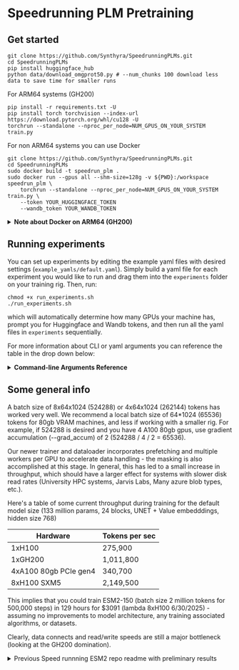 # Speedrunning PLM Pretraining

## Get started

```
git clone https://github.com/Synthyra/SpeedrunningPLMs.git
cd SpeedrunningPLMs
pip install huggingface_hub
python data/download_omgprot50.py # --num_chunks 100 download less data to save time for smaller runs
```

For ARM64 systems (GH200)
```
pip install -r requirements.txt -U
pip install torch torchvision --index-url https://download.pytorch.org/whl/cu128 -U
torchrun --standalone --nproc_per_node=NUM_GPUS_ON_YOUR_SYSTEM train.py
```

For non ARM64 systems you can use Docker
```
git clone https://github.com/Synthyra/SpeedrunningPLMs.git
cd SpeedrunningPLMs
sudo docker build -t speedrun_plm .
sudo docker run --gpus all --shm-size=128g -v ${PWD}:/workspace speedrun_plm \
    torchrun --standalone --nproc_per_node=NUM_GPUS_ON_YOUR_SYSTEM train.py \
    --token YOUR_HUGGINGFACE_TOKEN
    --wandb_token YOUR_WANDB_TOKEN
```

<details>
<summary><strong>Note about Docker on ARM64 (GH200)</strong></summary>

Currently, the docker image results in various issues on ARM64 systems.

<pre>
  File "/usr/local/lib/python3.12/site-packages/torch/_inductor/scheduler.py", line 3432, in create_backend
    raise RuntimeError(
torch._dynamo.exc.BackendCompilerFailed: backend='inductor' raised:
RuntimeError: Cannot find a working triton installation. Either the package is not installed or it is too old. More information on installing Triton can be found at https://github.com/openai/triton

Set TORCH_LOGS="+dynamo" and TORCHDYNAMO_VERBOSE=1 for more information


You can suppress this exception and fall back to eager by setting:
    import torch._dynamo
    torch._dynamo.config.suppress_errors = True
</pre>

Suppressing dynamo leads to its own error. There is something delicate going on here.

If you know how to get our docker image working (or a solution with different container software) on GH200 please open an issue or pull request! There is some triton version mismatch that breaks the <code>torch.compile</code>. So in principle the docker image works for GH200 without <code>torch.compile</code>, but obviously that is not ideal.

</details>

## Running experiments

You can set up experiments by editing the example yaml files with desired settings (`example_yamls/default.yaml`). Simply build a yaml file for each experiment you would like to run and drag them into the `experiments` folder on your training rig. Then, run:

```
chmod +x run_experiments.sh
./run_experiments.sh
```

which will automatically determine how many GPUs your machine has, prompt you for Huggingface and Wandb tokens, and then run all the yaml files in `experiments` sequentially.

For more information about CLI or yaml arguments you can reference the table in the drop down below:

<details>
<summary><strong>Command-line Arguments Reference</strong></summary>

| Argument | Type | Default | Description |
|----------|------|---------|-------------|
| <code>--yaml_path</code> | str | None | Path to YAML file with experiment configuration. CLI arguments override YAML. |
| <code>--token</code> | str | None | HuggingFace token (required for model saving/uploading). Prompted if not provided. |
| <code>--wandb_token</code> | str | None | Weights & Biases API token (for experiment tracking). Prompted if not provided. |
| <code>--log_name</code> | str | None | Name for the log file and wandb run. If not set, a random UUID is used. |
| <code>--bugfix</code> | flag | False | Use small batch size and max length for debugging. |
| <code>--save_path</code> | str | "Synthyra/speedrun_test" | Path to save the model and report to wandb. |
| <code>--seed</code> | int | 42 | Random seed for reproducibility. |
| <code>--clear_cache_every</code> | int | 1000 | Clear CUDA cache every N steps. |
| <code>--grad_clip</code> | float | 0.0 | Gradient clipping value (0 to disable). |
| <code>--hidden_size</code> | int | 768 | Hidden size of the model. |
| <code>--num_attention_heads</code> | int | 6 | Number of attention heads. |
| <code>--num_hidden_layers</code> | int | 24 | Number of hidden layers. |
| <code>--num_att_tokens</code> | int | 512 | Number of attention tokens. |
| <code>--vocab_size</code> | int | 33 | Vocabulary size. |
| <code>--expansion_ratio</code> | float | 2.6667 | Expansion ratio for MLP (e.g., 8/3). |
| <code>--soft_logit_cap</code> | float | 32.0 | Soft logit cap for output logits. |
| <code>--attention_soft_cap</code> | float | 64.0 | Attention softmax cap. |
| <code>--add_att_soft_cap</code> | bool | True | Whether to add attention softmax cap. |
| <code>--p_attention</code> | flag | False | Use P attention variant. |
| <code>--tie_embeddings</code> | flag | False | Tie input and output embeddings. |
| <code>--unet</code> | bool | True | Use UNet architecture. |
| <code>--input_bin</code> | str | "data/omgprot50/omgprot50_train_*.bin" | Input training bin files pattern. |
| <code>--input_valid_bin</code> | str | "data/omgprot50/omgprot50_valid_*.bin" | Input validation bin files pattern. |
| <code>--input_test_bin</code> | str | "data/omgprot50/omgprot50_test_*.bin" | Input test bin files pattern. |
| <code>--mlm</code> | bool | False | Use masked language modeling objective. |
| <code>--mask_rate</code> | float | 0.2 | Mask rate for masked language modeling. |
| <code>--batch_size</code> | int | 524288 | Total batch size in tokens (default: 8*64*1024). |
| <code>--grad_accum</code> | int | 1 | Gradient accumulation steps. |
| <code>--num_steps</code> | int | 50000 | Number of training steps. |
| <code>--cooldown_steps</code> | int | 5000 | Number of cooldown steps after main training. |
| <code>--max_length</code> | int | 1024 | Maximum sequence length. |
| <code>--scheduler_type</code> | str | "cosine" | Scheduler type for learning rate. |
| <code>--lr_warmup_steps</code> | int | 1000 | Number of warmup steps for learning rate. |
| <code>--lr</code> | float | 0.001 | Learning rate for Adam optimizer (when not using Muon). |
| <code>--lr_embed</code> | float | 0.06 | Learning rate for embeddings. |
| <code>--lr_head</code> | float | 0.008 | Learning rate for head. |
| <code>--lr_scalar</code> | float | 0.04 | Learning rate for scalar parameters. |
| <code>--use_muon</code> | bool | True | Use Muon optimizer for hidden layers. |
| <code>--lr_hidden</code> | float | 0.05 | Learning rate for hidden layers (Muon). |
| <code>--muon_momentum_warmup_steps</code> | int | 300 | Steps for Muon momentum warmup (0.85 → 0.95). |
| <code>--eval_every</code> | int | 1000 | Evaluate on validation set every N steps. |
| <code>--hf_model_name</code> | str | "Synthyra/speedrun" | HuggingFace model name for saving. |
| <code>--save_every</code> | int | None | Save checkpoint every N steps (if set). |
| <code>--num_workers</code> | int | 4 | Number of workers for optimized dataloader. |
| <code>--prefetch_factor</code> | int | 2 | Prefetch factor for optimized dataloader. |

</details>


## Some general info
A batch size of 8x64x1024 (524288) or 4x64x1024 (262144) tokens has worked very well. We recommend a local batch size of 64*1024 (65536) tokens for 80gb VRAM machines, and less if working with a smaller rig. For example, if 524288 is desired and you have 4 A100 80gb gpus, use gradient accumulation (--grad_accum) of 2 (524288 / 4 / 2 = 65536).

Our newer trainer and dataloader incorporates prefetching and multiple workers per GPU to accelerate data handling - the masking is also accomplished at this stage. In general, this has led to a small increase in throughput, which should have a larger effect for systems with slower disk read rates (University HPC systems, Jarvis Labs, Many azure blob types, etc.).

Here's a table of some current throughput during training for the default model size (133 million params, 24 blocks, UNET + Value embedddings, hidden size 768)

|Hardware |Tokens per sec|
|---------|--------------|
| 1xH100  | 275,900 |
| 1xGH200 | 1,011,800 |
|4xA100 80gb PCIe gen4| 340,700 |
|8xH100 SXM5 | 2,149,500 |

This implies that you could train ESM2-150 (batch size 2 million tokens for 500,000 steps) in 129 hours for $3091 (lambda 8xH100 6/30/2025) - assuming no improvements to model architecture, any training associated algorithms, or datasets.

Clearly, data connects and read/write speeds are still a major bottleneck (looking at the GH200 domination).

<details>
<summary>Previous Speed runnning ESM2 repo readme with preliminary results</summary>
# Replicating ESM2 at the speed of sound
This repo is an open-source collaboration to reproduce ESM2 models with the same or less parameters in as little time as possible, inspired by the fantastic [modded-nanogpt](https://github.com/KellerJordan/modded-nanogpt) repo. Mostly interested in 8xH100 or 1xH200 runs which are currently available through many vendors.

## Quick Start

Setup environment and train ESM2

```
git clone https://github.com/Synthyra/SpeedRunningESM2
cd SpeedRunningESM2
pip install -r requirements.txt
pip install --pre torch==2.6.0.dev20241203+cu124 torchvision==0.20.0.dev20241204 --index-url https://download.pytorch.org/whl/nightly/cu124 --upgrade
python data/download_omgprot50.py # --num_chunks 10 you can download less chunks to save time
./run.sh
```
torchvision is needed to fix an import error with transformers. You might need a different version of torch for consumer cards, all the code is tested on Hopper GPUs.

## Benchmarks to match
[OMGprot50](https://huggingface.co/datasets/Synthyra/omg_prot50) validation and test sets, 15% BERT-like MLM objective.
Loss is standard cross-entropy loss, perplexity $e^{loss}$. [Sequence reconstruction metrics](https://github.com/Synthyra/SpeedRunningESM2/blob/master/benchmark_esm.py) are calculated via exact match betweeen predictions and labels and weighted averages.

Validation set, random 10,000 sequences from OMGprot50.
| model | loss &darr;   | perplexity &darr; | precision &uarr; | recall &uarr; | f1 &uarr; | accuracy &uarr; | mcc &uarr;|
|-----------|--------|------------|-----------|--------|--------|----------|--------|
| ESM2-8M   | 2.4662 | 11.7775    | 0.3074    | 0.2780 | 0.2726 | 0.2780   | 0.2262 |
| ESM2-35M  | 2.3572 | 10.5613    | 0.3464    | 0.3205 | 0.3161 | 0.3205   | 0.2726 |
| ESM2-150M | 2.2550 | 9.5349     | 0.3806    | 0.3596 | 0.3560 | 0.3596   | 0.3152 |
| ESMC-300M | 2.1996 | 9.0214     | 0.3936    | 0.3648 | 0.3605 | 0.3648   | 0.3206 |
| ESMC-600M | 2.1549 | 8.6267     | 0.4068    | 0.3802 | 0.3762 | 0.3802   | 0.3373 |
| ESM2-650M | 2.1382 | 8.4841     | 0.4218    | 0.4024 | 0.4000 | 0.4024   | 0.3615 |

Test set, random 10,000 sequences from OMGprot50 and 3,000+ newly discovered sequences after OMGprot50 creation (well after ESM2 training date).
| model | loss &darr; | perplexity &darr; | precision &uarr; | recall &uarr; | f1 &uarr; | accuracy &uarr; | mcc &uarr;|
|-----------|--------|------------|-----------|--------|--------|----------|--------|
| ESM2-8M   | 2.4520 | 11.6116    | 0.3079    | 0.2780 | 0.2735 | 0.2780   | 0.2274 |
| ESM2-35M  | 2.3063 | 10.0374    | 0.3616    | 0.3380 | 0.3346 | 0.3380   | 0.2928 |
| ESM2-150M | 2.1587 | 8.6602     | 0.4149    | 0.3973 | 0.3949 | 0.3973   | 0.3568 |
| ESMC-300M | 2.0523 | 7.7854     | 0.4549    | 0.4296 | 0.4278 | 0.4296   | 0.3916 |
| ESMC-600M | 1.9942 | 7.3466     | 0.4741    | 0.4516 | 0.4498 | 0.4516   | 0.4152 |
| ESM2-650M | 1.9980 | 7.3743     | 0.4723    | 0.4576 | 0.4561 | 0.4576   | 0.4217 |

These match the [results](https://github.com/Synthyra/SpeedRunningESM2/pull/2#issue-2756280840) from the original paper well.


## Successful runs showcase

|~Matches |Parameters|Time      |Hardware |Log | Val loss |
|---------|----------|----------|---------|----|----------|
|ESM2-150|140M      |9.44 hours |1 x GH200|[Link](https://github.com/Synthyra/SpeedRunningESM2/blob/master/logs_to_keep/f48932cb-f41f-4c0c-8f24-90c839e9dc9e.txt)| 2.2272 |
|ESMC-300|44M       |7.01 hours |4 x 4090 |[Link](https://gist.github.com/lapp0/8553e911c649eea11cc2d7426f26eab6)                                        | 2.1906 |

|~Matches |Parameters|Time      |Hardware |Log | Val loss | Test loss |
|---------|----------|----------|---------|----|----------|-----------|
|ESM2-150|132M      |9.00 hours |1 x GH200|[Link](https://github.com/Synthyra/SpeedRunningESM2/blob/master/logs_to_keep/e631bf18-f202-492b-a3b8-fbae2cb7484a.txt)| 2.2137 | 2.2093 |
|ESM2-650|132M      |45.16 hours|1 x GH200|[Link](https://github.com/Synthyra/SpeedRunningESM2/blob/master/logs_to_keep/a0a3dc4e-6f27-43e0-96fb-b1c2372a164b.txt)| 2.1044 | 2.1058 |


</details>



